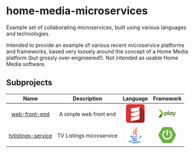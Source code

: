 # home-media-microservices
Example set of collaborating microservices, built using various languages and technologies.

Intended to provide an example of various recent microservice platforms and frameworks, based very loosely around the concept of a Home Media platform (but grossly over-engineered!). Not intended as usable Home Media software.

## Subprojects

| Name                                             | Description             | Language               | Framework                          |
|:------------------------------------------------:|:-----------------------:|:----------------------:|:----------------------------------:|
|[web-front-end](web-front-end/README.md)          | A simple web front end  |![Scala](docs/scala.png)|![Play](docs/play.png)              |
|[tvlistings-service](tvlistings-service/README.md)| TV Listings microservice|![Java](docs/java.png)  |![Spring Boot](docs/spring-boot.png)|
